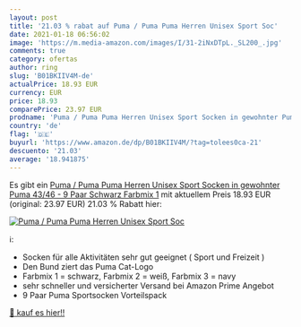 ```yaml
---
layout: post
title: '21.03 % rabat auf Puma / Puma Puma Herren Unisex Sport Soc'
date: 2021-01-18 06:56:02
image: 'https://m.media-amazon.com/images/I/31-2iNxDTpL._SL200_.jpg'
comments: true
category: ofertas
author: ring
slug: 'B01BKIIV4M-de'
actualPrice: 18.93 EUR
currency: EUR
price: 18.93
comparePrice: 23.97 EUR
prodname: 'Puma / Puma Puma Herren Unisex Sport Socken in gewohnter Puma  43/46 - 9 Paar  Schwarz Farbmix 1'
country: 'de'
flag: '🇩🇪'
buyurl: 'https://www.amazon.de/dp/B01BKIIV4M/?tag=tolees0ca-21'
descuento: '21.03'
average: '18.941875'
---
```


Es gibt ein [Puma / Puma Puma Herren Unisex Sport Socken in gewohnter Puma  43/46 - 9 Paar  Schwarz Farbmix 1](https://www.amazon.de/dp/B01BKIIV4M/?tag=tolees0ca-21) mit aktuellem Preis 18.93 EUR (original: 23.97 EUR) 21.03 % Rabatt hier:

[![Puma / Puma Puma Herren Unisex Sport Soc](https://m.media-amazon.com/images/I/31-2iNxDTpL._SL200_.jpg)](https://www.amazon.de/dp/B01BKIIV4M/?tag=tolees0ca-21)

ℹ️:

- Socken für alle Aktivitäten sehr gut geeignet ( Sport und Freizeit )
- Den Bund ziert das Puma Cat-Logo
- Farbmix 1 = schwarz, Farbmix 2 = weiß, Farbmix 3 = navy
- sehr schneller und versicherter Versand bei Amazon Prime Angebot
- 9 Paar Puma Sportsocken Vorteilspack

[🛒 kauf es hier!!](https://www.amazon.de/dp/B01BKIIV4M/?tag=tolees0ca-21)
